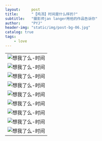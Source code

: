 ```yaml
---
layout:     post
title:      "【鸡汤】时间是什么样的?"
subtitle:   "摄影师jan langer用他的作品告诉你"
author:     "PYJ"
header-img: "static/img/post-bg-06.jpg"
catalog: true
tags:
    - love
---
```



|                        |
| ---------------------- |
|  ![想我了么-时间][1]   |
|  ![想我了么-时间][2]   |
|  ![想我了么-时间][3]   |
|  ![想我了么-时间][4]   |
|  ![想我了么-时间][5]   |
|  ![想我了么-时间][6]   |
|  ![想我了么-时间][7]   |
|  ![想我了么-时间][8]   |
|  ![想我了么-时间][9]   |

[1]: http://wx1.sinaimg.cn/large/e7bf4c79gy1ff769uqq42j20h00bd751.jpg
[2]: http://wx4.sinaimg.cn/large/e7bf4c79gy1ff769v0tf8j20gz0c875v.jpg
[3]: http://wx2.sinaimg.cn/large/e7bf4c79gy1ff769vk0iqj20h80ccgn4.jpg
[4]: http://wx1.sinaimg.cn/large/e7bf4c79gy1ff769ycq25j20h20cewfv.jpg
[5]: http://wx4.sinaimg.cn/large/e7bf4c79gy1ff769xgttcj20h40c875d.jpg
[6]: http://wx4.sinaimg.cn/large/e7bf4c79gy1ff769x0dvuj20h30cd0ua.jpg
[7]: http://wx2.sinaimg.cn/large/e7bf4c79gy1ff769welefj20h80cdjsu.jpg
[8]: http://wx1.sinaimg.cn/large/e7bf4c79gy1ff769y22hsj20h70cgmyh.jpg
[9]: http://wx3.sinaimg.cn/large/e7bf4c79gy1ff769u9r5zj20f9104dk9.jpg